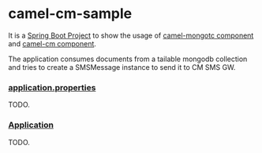 # camel-cm-sample

It is a [Spring Boot Project](http://projects.spring.io/spring-boot/) to show the usage of [camel-mongotc component](https://github.com/oalles/camel-mongotc) and [camel-cm component](https://github.com/oalles/camel-cm).

The application consumes documents from a tailable mongodb collection and tries to create a SMSMessage instance to send it to CM SMS GW.

### [application.properties](https://github.com/oalles/camel-cm-sample/blob/master/src/main/resources/application.properties)

TODO.

### [Application](https://github.com/oalles/camel-cm-sample/blob/master/src/main/java/es/omarall/camel/cm/MongoCmApplication.java)

TODO.

